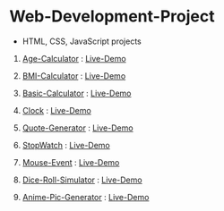 # Web-Development-Project
-   HTML, CSS, JavaScript projects
1) [Age-Calculator](https://github.com/Shubham-Bhoite/Web-Development-Project/tree/main/Age-Calculator) :   [Live-Demo](https://person-age-calculator.netlify.app/)

2) [BMI-Calculator](https://github.com/Shubham-Bhoite/Web-Development-Project/tree/main/BMI-Calculator) :   [Live-Demo](https://quetelet-index-calculator.netlify.app/)

3) [Basic-Calculator](https://github.com/Shubham-Bhoite/Web-Development-Project/tree/main/Basic-Calculator) :  [Live-Demo](https://finance-machine.netlify.app/)

4) [Clock](https://github.com/Shubham-Bhoite/Web-Development-Project/tree/main/Clock)  : [Live-Demo](https://live-wallclock.netlify.app/)

5) [Quote-Generator](https://github.com/Shubham-Bhoite/Web-Development-Project/tree/main/Quote-Generator)  : [Live-Demo](https://ordered-quote-generator.netlify.app/)

6) [StopWatch](https://github.com/Shubham-Bhoite/Web-Development-Project/tree/main/Quote-Generator/Stopwatch)  :
[Live-Demo](https://stop-watchtimer.netlify.app/)

7) [Mouse-Event](https://github.com/Shubham-Bhoite/Web-Development-Project/tree/main/Mouse-Event)   :
[Live-Demo](https://event-mouse.netlify.app/)

8) [Dice-Roll-Simulator](https://github.com/Shubham-Bhoite/Web-Development-Project-For-Beginners/tree/main/Dice-Roll-Simulator) :
[Live-Demo](https://dice-roll-simulator.netlify.app/)

9) [Anime-Pic-Generator](https://github.com/Shubham-Bhoite/Web-Development-Project-For-Beginners/tree/main/Anime-Pic-Generator) : 
[Live-Demo](https://anime-pics.netlify.app/)